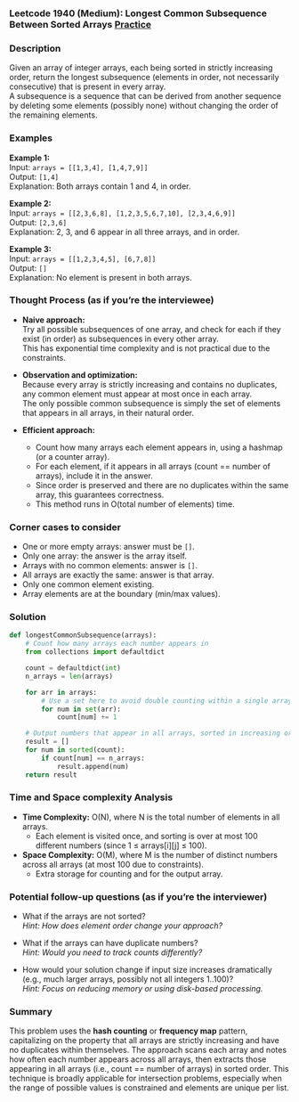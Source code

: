 ### Leetcode 1940 (Medium): Longest Common Subsequence Between Sorted Arrays [Practice](https://leetcode.com/problems/longest-common-subsequence-between-sorted-arrays)

### Description  
Given an array of integer arrays, each being sorted in strictly increasing order, return the longest subsequence (elements in order, not necessarily consecutive) that is present in every array.  
A subsequence is a sequence that can be derived from another sequence by deleting some elements (possibly none) without changing the order of the remaining elements.

### Examples  

**Example 1:**  
Input: `arrays = [[1,3,4], [1,4,7,9]]`  
Output: `[1,4]`  
Explanation: Both arrays contain 1 and 4, in order.

**Example 2:**  
Input: `arrays = [[2,3,6,8], [1,2,3,5,6,7,10], [2,3,4,6,9]]`  
Output: `[2,3,6]`  
Explanation: 2, 3, and 6 appear in all three arrays, and in order.

**Example 3:**  
Input: `arrays = [[1,2,3,4,5], [6,7,8]]`  
Output: `[]`  
Explanation: No element is present in both arrays.

### Thought Process (as if you’re the interviewee)  
- **Naive approach:**  
  Try all possible subsequences of one array, and check for each if they exist (in order) as subsequences in every other array.  
  This has exponential time complexity and is not practical due to the constraints.

- **Observation and optimization:**  
  Because every array is strictly increasing and contains no duplicates, any common element must appear at most once in each array.  
  The only possible common subsequence is simply the set of elements that appears in all arrays, in their natural order.

- **Efficient approach:**  
  - Count how many arrays each element appears in, using a hashmap (or a counter array).
  - For each element, if it appears in all arrays (count == number of arrays), include it in the answer.  
  - Since order is preserved and there are no duplicates within the same array, this guarantees correctness.  
  - This method runs in O(total number of elements) time.

### Corner cases to consider  
- One or more empty arrays: answer must be `[]`.
- Only one array: the answer is the array itself.
- Arrays with no common elements: answer is `[]`.
- All arrays are exactly the same: answer is that array.
- Only one common element existing.
- Array elements are at the boundary (min/max values).

### Solution

```python
def longestCommonSubsequence(arrays):
    # Count how many arrays each number appears in
    from collections import defaultdict

    count = defaultdict(int)
    n_arrays = len(arrays)

    for arr in arrays:
        # Use a set here to avoid double counting within a single array
        for num in set(arr):
            count[num] += 1

    # Output numbers that appear in all arrays, sorted in increasing order
    result = []
    for num in sorted(count):
        if count[num] == n_arrays:
            result.append(num)
    return result
```

### Time and Space complexity Analysis  

- **Time Complexity:** O(N), where N is the total number of elements in all arrays.  
  - Each element is visited once, and sorting is over at most 100 different numbers (since 1 ≤ arrays[i][j] ≤ 100).
- **Space Complexity:** O(M), where M is the number of distinct numbers across all arrays (at most 100 due to constraints).  
  - Extra storage for counting and for the output array.

### Potential follow-up questions (as if you’re the interviewer)  

- What if the arrays are not sorted?  
  *Hint: How does element order change your approach?*

- What if the arrays can have duplicate numbers?  
  *Hint: Would you need to track counts differently?*

- How would your solution change if input size increases dramatically (e.g., much larger arrays, possibly not all integers 1..100)?  
  *Hint: Focus on reducing memory or using disk-based processing.*

### Summary
This problem uses the **hash counting** or **frequency map** pattern, capitalizing on the property that all arrays are strictly increasing and have no duplicates within themselves. The approach scans each array and notes how often each number appears across all arrays, then extracts those appearing in all arrays (i.e., count == number of arrays) in sorted order. This technique is broadly applicable for intersection problems, especially when the range of possible values is constrained and elements are unique per list.